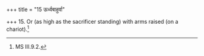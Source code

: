+++
title = "15 ऊर्ध्वबाहुर्वा"

+++
15. Or (as high as the sacrificer standing) with arms raised (on a chariot).[^1]  

[^1]: MS III.9.2.

